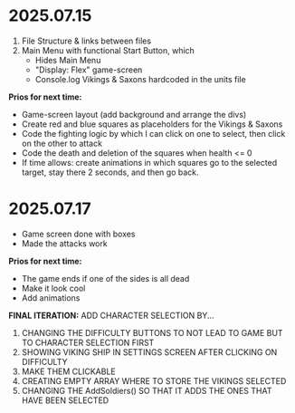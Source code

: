 # 2025.07.15

1. File Structure & links between files
2. Main Menu with functional Start Button, which
   - Hides Main Menu
   - "Display: Flex" game-screen
   - Console.log Vikings & Saxons hardcoded in the units file

**Prios for next time:**

- Game-screen layout (add background and arrange the divs)
- Create red and blue squares as placeholders for the Vikings & Saxons
- Code the fighting logic by which I can click on one to select, then click on the other to attack
- Code the death and deletion of the squares when health <= 0
- If time allows: create animations in which squares go to the selected target, stay there 2 seconds, and then go back.

# 2025.07.17

- Game screen done with boxes
- Made the attacks work


**Prios for next time:**

- The game ends if one of the sides is all dead
- Make it look cool
- Add animations


**FINAL ITERATION:**
ADD CHARACTER SELECTION BY...
1. CHANGING THE DIFFICULTY BUTTONS TO NOT LEAD TO GAME BUT TO CHARACTER SELECTION FIRST
2. SHOWING VIKING SHIP IN SETTINGS SCREEN AFTER CLICKING ON DIFFICULTY
3. MAKE THEM CLICKABLE
4. CREATING EMPTY ARRAY WHERE TO STORE THE VIKINGS SELECTED
5. CHANGING THE AddSoldiers() SO THAT IT ADDS THE ONES THAT HAVE BEEN SELECTED
 